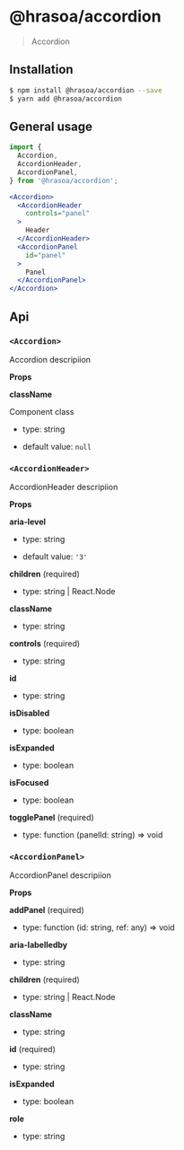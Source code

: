 # @hrasoa/accordion

> Accordion

## Installation

```bash
$ npm install @hrasoa/accordion --save
$ yarn add @hrasoa/accordion
```

## General usage

```jsx
import {
  Accordion,
  AccordionHeader,
  AccordionPanel,
} from '@hrasoa/accordion';

<Accordion>
  <AccordionHeader
    controls="panel"
  >
    Header
  </AccordionHeader>
  <AccordionPanel
    id="panel"
  >
    Panel
  </AccordionPanel>
</Accordion>
```


## Api

### `<Accordion>`

Accordion descripiion

**Props**

**className** 

Component class

* type: string

* default value: `null`

### `<AccordionHeader>`

AccordionHeader descripiion

**Props**

**aria-level** 

* type: string

* default value: `'3'`

**children** (required)

* type: string | React.Node

**className** 

* type: string

**controls** (required)

* type: string

**id** 

* type: string

**isDisabled** 

* type: boolean

**isExpanded** 

* type: boolean

**isFocused** 

* type: boolean

**togglePanel** (required)

* type: function (panelId: string) => void

### `<AccordionPanel>`

AccordionPanel descripiion

**Props**

**addPanel** (required)

* type: function (id: string, ref: any) => void

**aria-labelledby** 

* type: string

**children** (required)

* type: string | React.Node

**className** 

* type: string

**id** (required)

* type: string

**isExpanded** 

* type: boolean

**role** 

* type: string
